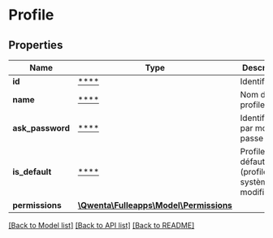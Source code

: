 # Profile

## Properties
Name | Type | Description | Notes
------------ | ------------- | ------------- | -------------
**id** | [****](.md) | Identifiant | [optional] 
**name** | [****](.md) | Nom du profile | [optional] 
**ask_password** | [****](.md) | Identification par mot de passe | [optional] 
**is_default** | [****](.md) | Profile par défaut (profile système non modifiable) | [optional] 
**permissions** | [**\Qwenta\Fulleapps\Model\Permissions**](Permissions.md) |  | [optional] 

[[Back to Model list]](../../README.md#documentation-for-models) [[Back to API list]](../../README.md#documentation-for-api-endpoints) [[Back to README]](../../README.md)

